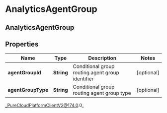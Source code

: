 # AnalyticsAgentGroup

## AnalyticsAgentGroup

## Properties

|Name | Type | Description | Notes|
|------------ | ------------- | ------------- | -------------|
| **agentGroupId** | **String** | Conditional group routing agent group identifier | [optional] |
| **agentGroupType** | **String** | Conditional group routing agent group type | [optional] |



_PureCloudPlatformClientV2@174.0.0_
